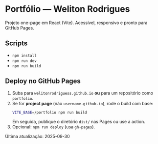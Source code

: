 # Portfólio — Weliton Rodrigues

Projeto one-page em React (Vite). Acessível, responsivo e pronto para GitHub Pages.

## Scripts
- `npm install`
- `npm run dev`
- `npm run build`

## Deploy no GitHub Pages
1. Suba para `welitonrodriguess.github.io` **ou** para um repositório como `portfolio`.
2. Se for **project page** (não `username.github.io`), rode o build com base:
   ```bash
   VITE_BASE=/portfolio npm run build
   ```
   Em seguida, publique o diretório `dist/` nas Pages ou use a action.
3. Opcional: `npm run deploy` (usa `gh-pages`).

Última atualização: 2025-09-30
